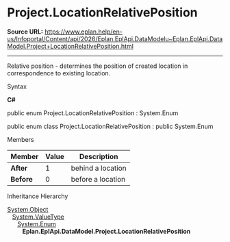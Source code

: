 # Project.LocationRelativePosition

**Source URL:** https://www.eplan.help/en-us/Infoportal/Content/api/2026/Eplan.EplApi.DataModelu~Eplan.EplApi.DataModel.Project+LocationRelativePosition.html

---

Relative position - determines the position of created location in correspondence to existing location.

Syntax

**C#**



public enum Project.LocationRelativePosition : System.Enum

public enum class Project.LocationRelativePosition : public System.Enum


Members

| Member | Value | Description |
| --- | --- | --- |
| **After** | 1 | behind a location |
| **Before** | 0 | before a location |

Inheritance Hierarchy

[System.Object](#)  
   [System.ValueType](#)  
      [System.Enum](#)  
         **Eplan.EplApi.DataModel.Project.LocationRelativePosition**
